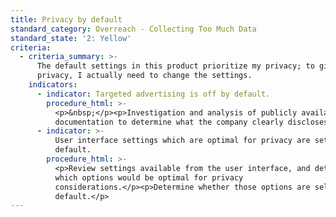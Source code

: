 ```yaml
---
title: Privacy by default
standard_category: Overreach - Collecting Too Much Data
standard_state: '2: Yellow'
criteria:
  - criteria_summary: >-
      The default settings in this product prioritize my privacy; to give up
      privacy, I actually need to change the settings.
    indicators:
      - indicator: Targeted advertising is off by default.
        procedure_html: >-
          <p>&nbsp;</p><p>Investigation and analysis of publicly available
          documentation to determine what the company clearly discloses.</p>
      - indicator: >-
          User interface settings which are optimal for privacy are set by
          default.
        procedure_html: >-
          <p>Review settings available from the user interface, and determine
          which options would be optimal for privacy
          considerations.</p><p>Determine whether those options are selected by
          default.</p>
---
```


